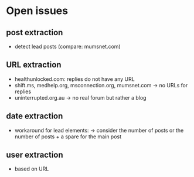 # Open issues

## post extraction
- detect lead posts (compare: mumsnet.com)

## URL extraction

- healthunlocked.com: replies do not have any URL
- shift.ms, medhelp.org, msconnection.org, mumsnet.com -> no URLs for replies
- uninterrupted.org.au -> no real forum but rather a blog

## date extraction

- workaround for lead elements:
  -> consider the number of posts or the number of posts + a spare for the main post

## user extraction

- based on URL

